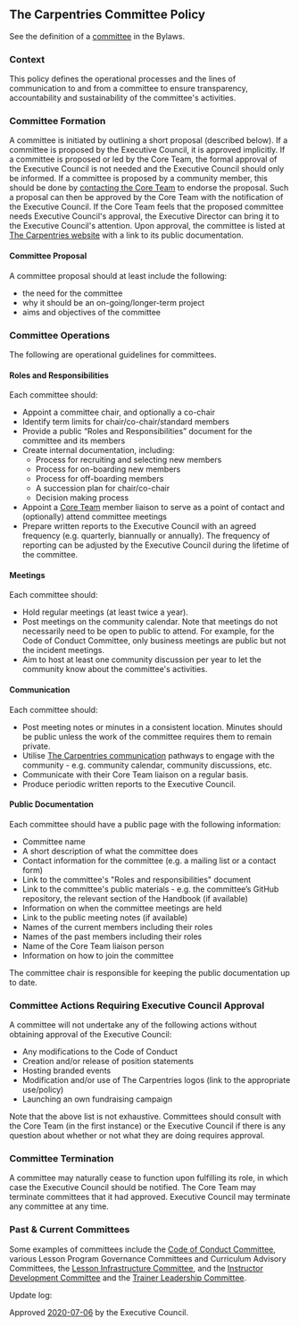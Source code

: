 ## The Carpentries Committee Policy

See the definition of a [committee](https://docs.carpentries.org/topic_folders/governance/bylaws.html#committees)
in the Bylaws. 

### Context
This policy defines the operational processes and the lines of communication to and from a committee 
to ensure transparency, accountability and sustainability of the committee's activities.

### Committee Formation
A committee is initiated by outlining a short proposal (described below).
If a committee is proposed by the Executive Council, it is approved implicitly. 
If a committee is proposed or led by the Core Team, the formal 
approval of the Executive Council is not needed and the Executive Council should only be informed.
If a committee is proposed by a community member, this should be done by 
[contacting the Core Team](https://carpentries.org/team/) to endorse the proposal. Such a proposal can then be approved 
by the Core Team with the notification of the Executive Council. If the Core
Team feels that the proposed committee needs Executive Council's approval, the Executive Director can bring it to the
Executive Council's attention.
Upon approval, the committee is listed at [The Carpentries website](https://carpentries.org/committees/) 
with a link to its public documentation.

#### Committee Proposal
A committee proposal should at least include the following:
- the need for the committee
- why it should be an on-going/longer-term project 
- aims and objectives of the committee

### Committee Operations 
The following are operational guidelines for committees.

#### Roles and Responsibilities
Each committee should:

* Appoint a committee chair, and optionally a co-chair
* Identify term limits for chair/co-chair/standard members 
* Provide a public “Roles and Responsibilities” document for the committee and its members
* Create internal documentation, including:
  * Process for recruiting and selecting new members
  * Process for on-boarding new members
  * Process for off-boarding members
  * A succession plan for chair/co-chair
  * Decision making process
* Appoint a [Core Team](https://carpentries.org/team/) member liaison to serve as a point of contact and (optionally) attend committee meetings
* Prepare written reports to the Executive Council with an agreed frequency (e.g. quarterly, biannually or annually). 
The frequency of reporting can be adjusted by the Executive Council during the lifetime of the committee.

#### Meetings
Each committee should:

* Hold regular meetings (at least twice a year).
* Post meetings on the community calendar. Note that meetings do not necessarily need to be open to public to attend. 
For example, for the Code of Conduct Committee, only business meetings are public but not the incident meetings.
* Aim to host at least one community discussion per year to let the community know about the committee's activities.

#### Communication
Each committee should:

* Post meeting notes or minutes in a consistent location. Minutes should be public unless the work of 
the committee requires them to remain private.
* Utilise [The Carpentries communication](https://docs.carpentries.org/topic_folders/communications/index.html) 
pathways to engage with the community - e.g. community calendar, community discussions, etc.
* Communicate with their Core Team liaison on a regular basis. 
* Produce periodic written reports to the Executive Council. 

#### Public Documentation
Each committee should have a public page with the following information:

* Committee name
* A short description of what the committee does
* Contact information for the committee (e.g. a mailing list or a contact form)
* Link to the committee's "Roles and responsibilities" document
* Link to the committee's public materials - e.g. the committee’s GitHub repository, the relevant section of the 
Handbook (if available)
* Information on when the committee meetings are held
* Link to the public meeting notes (if available)
* Names of the current members including their roles
* Names of the past members including their roles
* Name of the Core Team liaison person
* Information on how to join the committee

The committee chair is responsible for keeping the public documentation up to date.

### Committee Actions Requiring Executive Council Approval
A committee will not undertake any of the following actions without obtaining approval of the Executive Council:

* Any modifications to the Code of Conduct
* Creation and/or release of position statements
* Hosting branded events
* Modification and/or use of The Carpentries logos (link to the appropriate use/policy)
* Launching an own fundraising campaign

Note that the above list is not exhaustive. Committees should consult with the Core Team (in the first instance) or the 
Executive Council if there is any question about whether or not what they are doing requires approval.

### Committee Termination
A committee may naturally cease to function upon fulfilling its role, in which case the Executive Council 
should be notified. The Core Team may terminate committees that it had approved. 
Executive Council may terminate any committee at any time.

### Past & Current Committees
Some examples of committees include the [Code of Conduct Committee](https://carpentries.org/coc-ctte/),
various Lesson Program Governance Committees and Curriculum Advisory Committees,
the [Lesson Infrastructure Committee](https://carpentries.org/lesson-infra/),
and the [Instructor Development Committee](https://carpentries.org/inst-dev/) and 
the [Trainer Leadership Committee](https://github.com/carpentries/trainers/blob/main/governance.md).

Update log:

Approved [2020-07-06](https://github.com/carpentries/executive-council-info/issues/43) by the Executive Council.
